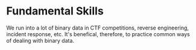 # Fundamental Skills

We run into a lot of binary data in CTF competitions, reverse engineering, incident response, etc. It's benefical, therefore, to practice common ways of dealing with binary data. 